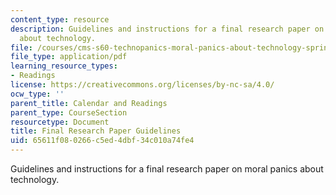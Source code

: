 ```yaml
---
content_type: resource
description: Guidelines and instructions for a final research paper on moral panics
  about technology.
file: /courses/cms-s60-technopanics-moral-panics-about-technology-spring-2013/65611f080266c5ed4dbf34c010a74fe4_MITCMS_S60S13_Final.pdf
file_type: application/pdf
learning_resource_types:
- Readings
license: https://creativecommons.org/licenses/by-nc-sa/4.0/
ocw_type: ''
parent_title: Calendar and Readings
parent_type: CourseSection
resourcetype: Document
title: Final Research Paper Guidelines
uid: 65611f08-0266-c5ed-4dbf-34c010a74fe4
---
```

Guidelines and instructions for a final research paper on moral panics about technology.